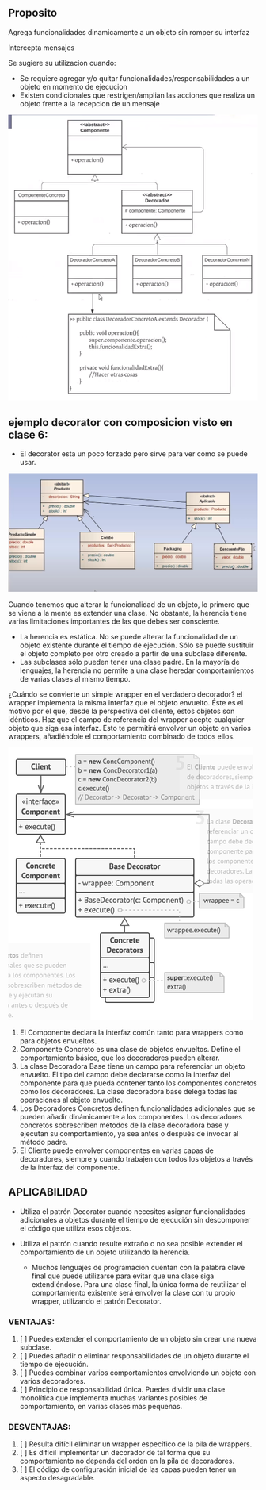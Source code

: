 ## Proposito

Agrega funcionalidades dinamicamente a un objeto sin romper su interfaz

Intercepta mensajes

Se sugiere su utilizacion cuando:
- Se requiere agregar y/o quitar funcionalidades/responsabilidades a un objeto en momento de ejecucion
- Existen condicionales que restrigen/amplian las acciones que realiza un objeto frente a la recepcion de un mensaje

![image](assets/decorator-structure.png)

## ejemplo decorator con composicion visto en clase 6:
- El decorator esta un poco forzado pero sirve para ver como se puede usar.

![image](assets/ejemplo-clase-6.png)

Cuando tenemos que alterar la funcionalidad de un objeto, lo primero que se viene a la mente es extender una clase. No obstante, la herencia tiene varias limitaciones importantes de las que debes ser consciente.

- La herencia es estática. No se puede alterar la funcionalidad de un objeto existente durante el tiempo de ejecución. Sólo se puede sustituir el objeto completo por otro creado a partir de una subclase diferente.
- Las subclases sólo pueden tener una clase padre. En la mayoría de lenguajes, la herencia no permite a una clase heredar comportamientos de varias clases al mismo tiempo.

¿Cuándo se convierte un simple wrapper en el verdadero decorador? el wrapper implementa la misma interfaz que el objeto envuelto. Éste es el motivo por el que, desde la perspectiva del cliente, estos objetos son idénticos. Haz que el campo de referencia del wrapper acepte cualquier objeto que siga esa interfaz. Esto te permitirá envolver un objeto en varios wrappers, añadiéndole el comportamiento combinado de todos ellos.


![image](assets/decorator-structure2.png)


1. El Componente declara la interfaz común tanto para wrappers como para objetos envueltos.
2. Componente Concreto es una clase de objetos envueltos. Define el comportamiento básico, que los decoradores pueden alterar.
3. La clase Decoradora Base tiene un campo para referenciar un objeto envuelto. El tipo del campo debe declararse como la interfaz del componente para que pueda contener tanto los componentes concretos como los decoradores. La clase decoradora base delega todas las operaciones al objeto envuelto.
4. Los Decoradores Concretos definen funcionalidades adicionales que se pueden añadir dinámicamente a los componentes. Los decoradores concretos sobrescriben métodos de la clase decoradora base y ejecutan su comportamiento, ya sea antes o después de invocar al método padre.
5. El Cliente puede envolver componentes en varias capas de decoradores, siempre y cuando trabajen con todos los objetos a través de la interfaz del componente.

## APLICABILIDAD

* Utiliza el patrón Decorator cuando necesites asignar funcionalidades adicionales a objetos durante el tiempo de ejecución sin descomponer el código que utiliza esos objetos.

* Utiliza el patrón cuando resulte extraño o no sea posible extender el comportamiento de un objeto utilizando la herencia.
    * Muchos lenguajes de programación cuentan con la palabra clave final que puede utilizarse para evitar que una clase siga extendiéndose. Para una clase final, la única forma de reutilizar el comportamiento existente será envolver la clase con tu propio wrapper, utilizando el patrón Decorator.

### VENTAJAS:

1. [ ] Puedes extender el comportamiento de un objeto sin crear una nueva subclase.
2. [ ] Puedes añadir o eliminar responsabilidades de un objeto durante el tiempo de ejecución.
3. [ ] Puedes combinar varios comportamientos envolviendo un objeto con varios decoradores.
4. [ ] Principio de responsabilidad única. Puedes dividir una clase monolítica que implementa muchas variantes posibles de comportamiento, en varias clases más pequeñas.

### DESVENTAJAS:

1. [ ] Resulta difícil eliminar un wrapper específico de la pila de wrappers.
2. [ ] Es difícil implementar un decorador de tal forma que su comportamiento no dependa del orden en la pila de decoradores.
3. [ ] El código de configuración inicial de las capas pueden tener un aspecto desagradable.